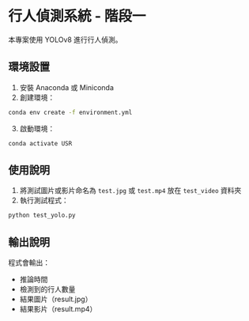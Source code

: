 # 行人偵測系統 - 階段一

本專案使用 YOLOv8 進行行人偵測。

## 環境設置

1. 安裝 Anaconda 或 Miniconda
2. 創建環境：
```bash
conda env create -f environment.yml
```
3. 啟動環境：
```bash
conda activate USR
```

## 使用說明

1. 將測試圖片或影片命名為 `test.jpg` 或 `test.mp4` 放在 `test_video` 資料夾
2. 執行測試程式：
```bash
python test_yolo.py
```

## 輸出說明

程式會輸出：
- 推論時間
- 檢測到的行人數量
- 結果圖片（result.jpg）
- 結果影片（result.mp4）
